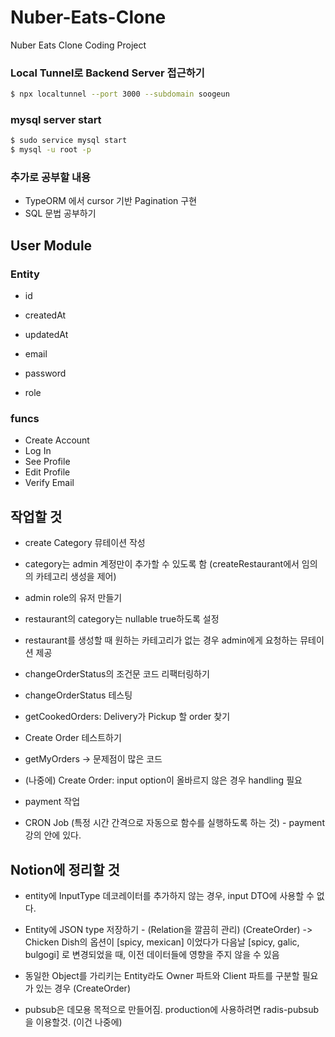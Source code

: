 # Nuber-Eats-Clone
Nuber Eats Clone Coding Project

### Local Tunnel로 Backend Server 접근하기
```bash
$ npx localtunnel --port 3000 --subdomain soogeun 
```

### mysql server start
```bash
$ sudo service mysql start
$ mysql -u root -p
```

### 추가로 공부할 내용
 * TypeORM 에서 cursor 기반 Pagination 구현
 * SQL 문법 공부하기

 
## User Module
### Entity
* id
* createdAt
* updatedAt

* email
* password
* role

### funcs
* Create Account
* Log In
* See Profile
* Edit Profile
* Verify Email


## 작업할 것
* create Category 뮤테이션 작성
* category는 admin 계정만이 추가할 수 있도록 함 (createRestaurant에서 임의의 카테고리 생성을 제어)
* admin role의 유저 만들기
* restaurant의 category는 nullable true하도록 설정
* restaurant를 생성할 때 원하는 카테고리가 없는 경우 admin에게 요청하는 뮤테이션 제공

* changeOrderStatus의 조건문 코드 리팩터링하기
* changeOrderStatus 테스팅
* getCookedOrders: Delivery가 Pickup 할 order 찾기
* Create Order 테스트하기
* getMyOrders -> 문제점이 많은 코드
* (나중에) Create Order: input option이 올바르지 않은 경우 handling 필요
* payment 작업
* CRON Job (특정 시간 간격으로 자동으로 함수를 실행하도록 하는 것) - payment 강의 안에 있다.

## Notion에 정리할 것
* entity에 InputType 데코레이터를 추가하지 않는 경우, input DTO에 사용할 수 없다.
* Entity에 JSON type 저장하기 - (Relation을 깔끔히 관리)                                                (CreateOrder)
    -> Chicken Dish의 옵션이 [spicy, mexican] 이었다가 다음날 [spicy, galic, bulgogi] 로 변경되었을 때, 이전 데이터들에 영향을 주지 않을 수 있음
* 동일한 Object를 가리키는 Entity라도 Owner 파트와 Client 파트를 구분할 필요가 있는 경우                    (CreateOrder)

* pubsub은 데모용 목적으로 만들어짐. production에 사용하려면 radis-pubsub을 이용할것. (이건 나중에)